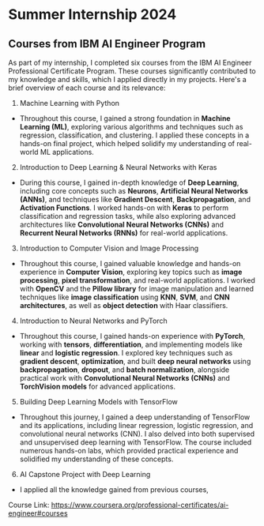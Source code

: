 # Summer Internship 2024
## Courses from IBM AI Engineer Program
As part of my internship, I completed six courses from the IBM AI Engineer Professional Certificate Program. These courses significantly contributed to my knowledge and skills, which I applied directly in my projects. Here's a brief overview of each course and its relevance:
1. Machine Learning with Python
- Throughout this course, I gained a strong foundation in **Machine Learning (ML)**, exploring various algorithms and techniques such as regression, classification, and clustering. I applied these concepts in a hands-on final project, which helped solidify my understanding of real-world ML applications.
2. Introduction to Deep Learning & Neural Networks with Keras
- During this course, I gained in-depth knowledge of **Deep Learning**, including core concepts such as **Neurons**, **Artificial Neural Networks (ANNs)**, and techniques like **Gradient Descent**, **Backpropagation**, and **Activation Functions**. I worked hands-on with **Keras** to perform classification and regression tasks, while also exploring advanced architectures like **Convolutional Neural Networks (CNNs)** and **Recurrent Neural Networks (RNNs)** for real-world applications.
3. Introduction to Computer Vision and Image Processing
- Throughout this course, I gained valuable knowledge and hands-on experience in **Computer Vision**, exploring key topics such as **image processing**, **pixel transformation**, and real-world applications. I worked with **OpenCV** and the **Pillow library** for image manipulation and learned techniques like **image classification** using **KNN**, **SVM**, and **CNN architectures**, as well as **object detection** with Haar classifiers.
4. Introduction to Neural Networks and PyTorch
- Throughout this course, I gained hands-on experience with **PyTorch**, working with **tensors**, **differentiation**, and implementing models like **linear** and **logistic regression**. I explored key techniques such as **gradient descent**, **optimization**, and built **deep neural networks** using **backpropagation**, **dropout**, and **batch normalization**, alongside practical work with **Convolutional Neural Networks (CNNs)** and **TorchVision models** for advanced applications.
5. Building Deep Learning Models with TensorFlow
- Throughout this journey, I gained a deep understanding of TensorFlow and its applications, including linear regression, logistic regression, and convolutional neural networks (CNN). I also delved into both supervised and unsupervised deep learning with TensorFlow. The course included numerous hands-on labs, which provided practical experience and solidified my understanding of these concepts. 
6. AI Capstone Project with Deep Learning
- I applied all the knowledge gained from previous courses,

Course Link: https://www.coursera.org/professional-certificates/ai-engineer#courses
